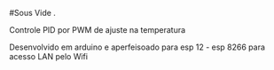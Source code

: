#Sous Vide .

Controle PID por PWM de ajuste na temperatura 

Desenvolvido em arduino e aperfeisoado para esp 12 - esp 8266 para acesso LAN pelo Wifi
